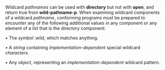  



Wildcard *pathnames* can be used with **directory** but not with **open**, and return true from **wild-pathname-p**. When examining wildcard components of a wildcard *pathname*, conforming programs must be prepared to encounter any of the following additional values in any component or any element of a *list* that is the directory component: 



*•* The *symbol* :wild, which matches anything. 



*•* A *string* containing *implementation-dependent* special wildcard *characters*. 



*•* Any *object*, representing an *implementation-dependent* wildcard pattern. 







 



 



